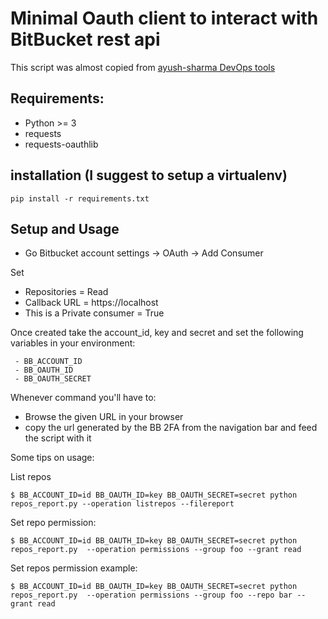 # Minimal Oauth client to interact with BitBucket rest api

This script was almost copied from [ayush-sharma DevOps tools](https://github.com/ayush-sharma/infra_helpers)

## Requirements:

 - Python >= 3 
 - requests 
 - requests-oauthlib

## installation (I suggest to setup a virtualenv)

```
pip install -r requirements.txt 
```

## Setup and Usage

 - Go Bitbucket account settings -> OAuth -> Add Consumer 

Set 

 - Repositories = Read
 - Callback URL = https://localhost 
 - This is a Private consumer = True

Once created take the account_id, key and secret and set the following variables in your environment:

```
 - BB_ACCOUNT_ID
 - BB_OAUTH_ID
 - BB_OAUTH_SECRET
```

Whenever command you'll have to:

 - Browse the given URL in your browser
 - copy the url generated by the BB 2FA from the navigation bar and feed the script with it

Some tips on usage:

List repos 

	$ BB_ACCOUNT_ID=id BB_OAUTH_ID=key BB_OAUTH_SECRET=secret python repos_report.py --operation listrepos --filereport 

Set repo permission: 

	$ BB_ACCOUNT_ID=id BB_OAUTH_ID=key BB_OAUTH_SECRET=secret python repos_report.py  --operation permissions --group foo --grant read

Set repos permission example: 

	$ BB_ACCOUNT_ID=id BB_OAUTH_ID=key BB_OAUTH_SECRET=secret python repos_report.py  --operation permissions --group foo --repo bar --grant read